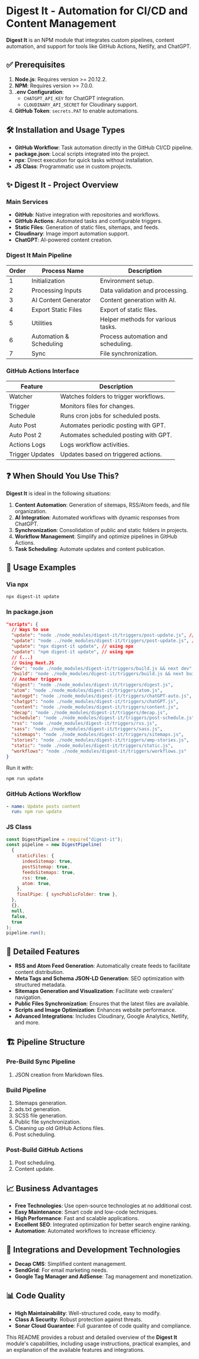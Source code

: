 # Digest It - Automation for CI/CD and Content Management

**Digest It** is an NPM module that integrates custom pipelines, content automation, and support for tools like GitHub Actions, Netlify, and ChatGPT.

## ✅ Prerequisites

1. **Node.js**: Requires version >= 20.12.2.
2. **NPM**: Requires version >= 7.0.0.
3. **.env Configuration**:
   - `CHATGPT_API_KEY` for ChatGPT integration.
   - `CLOUDINARY_API_SECRET` for Cloudinary support.
4. **GitHub Token**: `secrets.PAT` to enable automations.

## 🛠️ Installation and Usage Types

- **GitHub Workflow**: Task automation directly in the GitHub CI/CD pipeline.
- **package.json**: Local scripts integrated into the project.
- **npx**: Direct execution for quick tasks without installation.
- **JS Class**: Programmatic use in custom projects.

## ✨ Digest It - Project Overview

### **Main Services**

- **GitHub**: Native integration with repositories and workflows.
- **GitHub Actions**: Automated tasks and configurable triggers.
- **Static Files**: Generation of static files, sitemaps, and feeds.
- **Cloudinary**: Image import automation support.
- **ChatGPT**: AI-powered content creation.

### **Digest It Main Pipeline**

| Order | Process Name            | Description                        |
| ----- | ----------------------- | ---------------------------------- |
| 1     | Initialization          | Environment setup.                 |
| 2     | Processing Inputs       | Data validation and processing.    |
| 3     | AI Content Generator    | Content generation with AI.        |
| 4     | Export Static Files     | Export of static files.            |
| 5     | Utilities               | Helper methods for various tasks.  |
| 6     | Automation & Scheduling | Process automation and scheduling. |
| 7     | Sync                    | File synchronization.              |

### **GitHub Actions Interface**

| Feature         | Description                           |
| --------------- | ------------------------------------- |
| Watcher         | Watches folders to trigger workflows. |
| Trigger         | Monitors files for changes.           |
| Schedule        | Runs cron jobs for scheduled posts.   |
| Auto Post       | Automates periodic posting with GPT.  |
| Auto Post 2     | Automates scheduled posting with GPT. |
| Actions Logs    | Logs workflow activities.             |
| Trigger Updates | Updates based on triggered actions.   |

## ❓ When Should You Use This?

**Digest It** is ideal in the following situations:

1. **Content Automation**: Generation of sitemaps, RSS/Atom feeds, and file organization.
2. **AI Integration**: Automated workflows with dynamic responses from ChatGPT.
3. **Synchronization**: Consolidation of public and static folders in projects.
4. **Workflow Management**: Simplify and optimize pipelines in GitHub Actions.
5. **Task Scheduling**: Automate updates and content publication.

## 📜 Usage Examples

### **Via npx**

```bash
npx digest-it update
```

### **In package.json**

```json
"scripts": {
  // Ways to use
  "update": "node ./node_modules/digest-it/triggers/post-update.js", // root local project
  "update": "node ../node_modules/digest-it/triggers/post-update.js", // inside workspace
  "update": "npx digest-it update", // using npx
  "update": "npm digest-it update", // using npm
  // (...)
  // Using Next.JS
  "dev": "node ./node_modules/digest-it/triggers/build.js && next dev",
  "build": "node ./node_modules/digest-it/triggers/build.js && next build",
  // Another triggers
  "digest": "node ./node_modules/digest-it/triggers/digest.js",
  "atom": "node ./node_modules/digest-it/triggers/atom.js",
  "autogpt": "node ./node_modules/digest-it/triggers/chatGPT-auto.js",
  "chatgpt": "node ./node_modules/digest-it/triggers/chatGPT.js",
  "content": "node ./node_modules/digest-it/triggers/content.js",
  "decap": "node ./node_modules/digest-it/triggers/decap.js",
  "schedule": "node ./node_modules/digest-it/triggers/post-schedule.js",
  "rss": "node ./node_modules/digest-it/triggers/rss.js",
  "sass": "node ./node_modules/digest-it/triggers/sass.js",
  "sitemaps": "node ./node_modules/digest-it/triggers/sitemaps.js",
  "stories": "node ./node_modules/digest-it/triggers/amp-stories.js",
  "static": "node ./node_modules/digest-it/triggers/static.js",
  "workflows": "node ./node_modules/digest-it/triggers/workflows.js"
}
```

Run it with:

```bash
npm run update
```

### **GitHub Actions Workflow**

```yaml
- name: Update posts content
  run: npm run update
```

### **JS Class**

```javascript
const DigestPipeline = require("digest-it");
const pipeline = new DigestPipeline(
  {
    staticFiles: {
      indexSitemap: true,
      postSitemap: true,
      feedsSitemaps: true,
      rss: true,
      atom: true,
    },
    finalPipe: { syncPublicFolder: true },
  },
  {},
  null,
  false,
  true
);
pipeline.run();
```

## 🚀 Detailed Features

- **RSS and Atom Feed Generation**: Automatically create feeds to facilitate content distribution.
- **Meta Tags and Schema JSON-LD Generation**: SEO optimization with structured metadata.
- **Sitemaps Generation and Visualization**: Facilitate web crawlers’ navigation.
- **Public Files Synchronization**: Ensures that the latest files are available.
- **Scripts and Image Optimization**: Enhances website performance.
- **Advanced Integrations**: Includes Cloudinary, Google Analytics, Netlify, and more.

## 🏗️ Pipeline Structure

### **Pre-Build Sync Pipeline**

1. JSON creation from Markdown files.

### **Build Pipeline**

1. Sitemaps generation.
2. ads.txt generation.
3. SCSS file generation.
4. Public file synchronization.
5. Cleaning up old GitHub Actions files.
6. Post scheduling.

### **Post-Build GitHub Actions**

1. Post scheduling.
2. Content update.

## 📈 Business Advantages

- **Free Technologies**: Use open-source technologies at no additional cost.
- **Easy Maintenance**: Smart code and low-code techniques.
- **High Performance**: Fast and scalable applications.
- **Excellent SEO**: Integrated optimization for better search engine ranking.
- **Automation**: Automated workflows to increase efficiency.

## 🔌 Integrations and Development Technologies

- **Decap CMS**: Simplified content management.
- **SendGrid**: For email marketing needs.
- **Google Tag Manager and AdSense**: Tag management and monetization.

## 📊 Code Quality

- **High Maintainability**: Well-structured code, easy to modify.
- **Class A Security**: Robust protection against threats.
- **Sonar Cloud Guarantee**: Full guarantee of code quality and compliance.

This README provides a robust and detailed overview of the **Digest It** module's capabilities, including usage instructions, practical examples, and an explanation of the available features and integrations.
